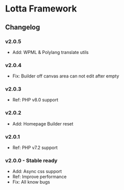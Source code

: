 # Lotta Framework

## Changelog

### v2.0.5

* Add: WPML & Polylang translate utils

### v2.0.4

* Fix: Builder off canvas area can not edit after empty

### v2.0.3

* Ref: PHP v8.0 support

### v2.0.2

* Add: Homepage Builder reset

### v2.0.1

* Ref: PHP v7.2 support

### v2.0.0 - Stable ready

* Add: Async css support
* Ref: Improve performance
* Fix: All know bugs

